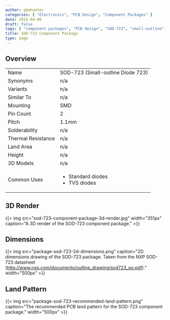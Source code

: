 ```yaml
---
author: gbmhunter
categories: [ "Electronics", "PCB Design", "Component Packages" ]
date: 2015-04-06
draft: false
tags: [ "component packages", "PCB design", "SOD-723", "small-outline", "diodes" ]
title: SOD-723 Component Package
type: page
---
```


## Overview

<table>
<tbody >
<tr>
<td>Name</td>
<td>SOD-723 (Small-outline Diode 723)</td>
</tr>
<tr >
<td >Synonyms</td>
<td >n/a</td>
</tr>
<tr >
<td >Variants</td>
<td >n/a</td>
</tr>
<tr >
<td >Similar To</td>
<td >n/a</td>
</tr>
<tr >
<td >Mounting</td>
<td >SMD</td>
</tr>
<tr >
<td >Pin Count</td>
<td >2</td>
</tr>
<tr >
<td >Pitch</td>
<td >1.1mm</td>
</tr>
<tr >
<td >Solderability</td>
<td >n/a</td>
</tr>
<tr >
<td >Thermal Resistance</td>
<td >n/a</td>
</tr>
<tr >
<td >Land Area</td>
<td >n/a</td>
</tr>
<tr >
<td >Height</td>
<td >n/a</td>
</tr>
<tr >
<td >3D Models</td>
<td >n/a
</td>
</tr>
<tr >
<td >Common Uses</td>
<td >
<ul>
<li>Standard diodes</li>
<li>TVS diodes</li>
</ul>
</td>
</tr>
</tbody>
</table>

## 3D Render

{{< img src="sod-723-component-package-3d-render.jpg" width="351px" caption="A 3D render of the SOD-723 component package."  >}}

## Dimensions

{{< img src="package-sod-723-2d-dimensions.png" caption="2D dimensions drawing of the SOD-723 package. Taken from the NXP SOD-723 datasheet (http://www.nxp.com/documents/outline_drawing/sod723_po.pdf)."  width="500px" >}}

## Land Pattern

{{< img src="package-sod-723-recommended-land-pattern.png" caption="The recommended PCB land pattern for the SOD-723 component package."  width="500px" >}}